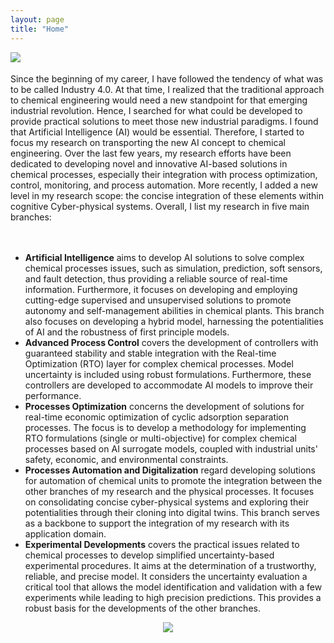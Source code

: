 ```yaml
---
layout: page
title: "Home"
---
```

<img align="left" src="https://github.com/xXxbrunexXx/xXxbrunexXx.github.io/blob/master/idelfonso.png"> 

<br /> <br /> Since the beginning of my career, I have followed the tendency of what was to be called Industry 4.0. At that time, I realized that the traditional approach to chemical engineering would need a new standpoint for that emerging industrial revolution. Hence, I searched for what could be developed to provide practical solutions to meet those new industrial paradigms. I found that Artificial Intelligence (AI) would be essential. Therefore, I started to focus my research on transporting the new AI concept to chemical engineering. Over the last few years, my research efforts have been dedicated to developing novel and innovative AI-based solutions in chemical processes, especially their integration with process optimization, control, monitoring, and process automation. More recently, I added a new level in my research scope: the concise integration of these elements within cognitive Cyber-physical systems. Overall, I list my research in five main branches:
<br /> 
<br /> 
<br /> 
- **Artificial Intelligence** aims to develop AI solutions to solve complex chemical processes issues, such as simulation, prediction, soft sensors, and fault detection, thus providing a reliable source of real-time information. Furthermore, it focuses on developing and employing cutting-edge supervised and unsupervised solutions to promote autonomy and self-management abilities in chemical plants. This branch also focuses on developing a hybrid model, harnessing the potentialities of AI and the robustness of first principle models.
- **Advanced Process Control** covers the development of controllers with guaranteed stability and stable integration with the Real-time Optimization (RTO) layer for complex chemical processes. Model uncertainty is included using robust formulations. Furthermore, these controllers are developed to accommodate AI models to improve their performance.
-  **Processes Optimization** concerns the development of solutions for real-time economic optimization of cyclic adsorption separation processes. The focus is to develop a methodology for implementing RTO formulations (single or multi-objective) for complex chemical processes based on AI surrogate models, coupled with industrial units' safety, economic, and environmental constraints.
- **Processes Automation and Digitalization** regard developing solutions for automation of chemical units to promote the integration between the other branches of my research and the physical processes. It focuses on consolidating concise cyber-physical systems and exploring their potentialities through their cloning into digital twins. This branch serves as a backbone to support the integration of my research with its application domain.
- **Experimental Developments** covers the practical issues related to chemical processes to develop simplified uncertainty-based experimental procedures. It aims at the determination of a trustworthy, reliable, and precise model. It considers the uncertainty evaluation a critical tool that allows the model identification and validation with a few experiments while leading to high precision predictions. This provides a robust basis for the developments of the other branches.

<center><img src="home.png"></center>
